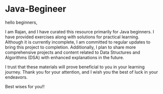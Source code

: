 # Java-Begineer
hello beginners,

I am Rajan, and I have curated this resource primarily for Java beginners. I have provided exercises along with solutions for practical learning. Although it is currently incomplete, I am committed to regular updates to bring this project to completion. Additionally, I plan to share more comprehensive projects and content related to Data Structures and Algorithms (DSA) with enhanced explanations in the future.

I trust that these materials will prove beneficial to you in your learning journey. Thank you for your attention, and I wish you the best of luck in your endeavors.

Best wises for you!!

